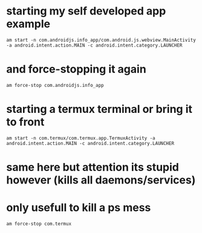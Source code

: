 



# starting my self developed app example

    am start -n com.androidjs.info_app/com.android.js.webview.MainActivity -a android.intent.action.MAIN -c android.intent.category.LAUNCHER 

# and force-stopping it again

    am force-stop com.androidjs.info_app




# starting a termux terminal or bring it to front

    am start -n com.termux/com.termux.app.TermuxActivity -a android.intent.action.MAIN -c android.intent.category.LAUNCHER 

# same here but attention its stupid however (kills all daemons/services)
# only usefull to kill a ps mess

    am force-stop com.termux